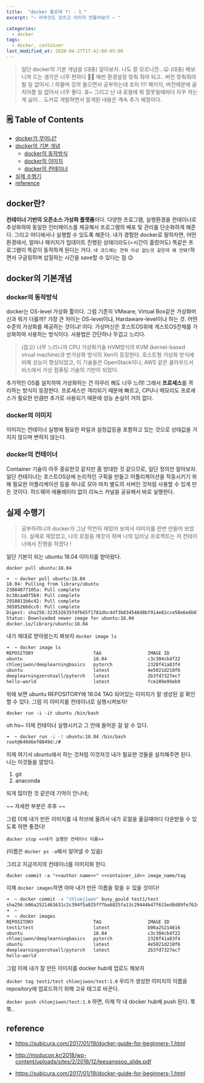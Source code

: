 ```yaml
---
title:  "docker 좋은데 ?! - 1 "
excerpt: "~ 아무것도 모르고 이미지 만들어보기 ~ "

categories:
  - docker
tags:
  - docker, container
last_modified_at: 2020-04-27T17:42:00-05:00
---
```

 
> 일단 docker의 기본 개념을 (대충) 알아보자. 나도 잘 모르니깐...😛 (대충) 해보니까 드는 생각은 너무 편하다 👏🏻 매번 환경설정 맞춰 줘야 되고.. 버전 맞춰줘야 될 일 없어서..! 하물며 강의 들으면서 공부하는데 조차 !!!! 패키지, 버전때문에 골치아플 일 없어서 너무 좋다. 휴~ 그리고 난 내 로컬에 뭐 잘못될때마다 자꾸 까는게 싫어... 도커로 개발하면서 알게된 내용은 계속 추가 예정이다.

## 🗒 Table of Contents
- [docker가 무어냐?](#docker란)
- [docker의 기본 개념](#docker의-기본개념)
    - [docker의 동작방식](#docker의-동작방식)
    - [docker의 이미지](#docker의-이미지)
    - [docker의 컨테이너](#docker의-컨테이너)
- [실제 수행기](#실제-수행기)
- [reference](#reference)

## docker란?

**컨테이너 기반의 오픈소스 가상화 플랫폼**이다. 다양한 프로그램, 실행환경을 컨테이너로 추상화하여 동일한 인터페이스를 제공해서 프로그램의 배포 및 관리를 단순화하게 해준다. 그리고 어디에서나 실행할 수 있도록 해준다. 내가 경험한 docker로 말하자면, 어떤 환경에서, 얼마나 패키지가 업데이트 진행된 상태더라도(=시간이  흘렀어도) 똑같은 프로그램이 똑같이 동작하게 된다는 거다. `내 코드에는 전혀 이상 없는것 같은데 왜 안돼?`하면서 구글링하며 삽질하는 시간을 save할 수 있다는 점 😌

## docker의 기본개념

### docker의 동작방식

docker는 OS-level 가상화 툴이다. 그럼 기존의 VMware, Virtual Box같은 가상화머신과 뭐가 다를까? 가장 큰 차이는 OS-level이냐, Hardaware-level이냐 하는 것. 어떤 수준의 가상화를 제공하는 것이냐! 이다. 가상머신은 호스트OS위에 게스트OS전체를 가상화하여 사용하는 방식이다. 사용법은 간단하나 무겁고 느리다.

> (참고) 너무 느리니까 CPU 가상화기술 HVM방식의 KVM (kernel-based virual machine)과 반가상화 방식의 Xen이 등장한다. 호스트형 가상화 방식에 비해 성능이 향상되었고, 이 기술들은 OpenStack이나, AWS 같은 클라우드서비스에서 가상 컴퓨팅 기술의 기반이 되었다.

추가적인 OS를 설치하여 가상화하는 건 아무리 해도 너무 느려! 그래서 **프로세스**를 격리하는 방식이 등장한다. 프로세스만 격리되기 때문에 빠르고, CPU나 메모리도 프로세스가 필요한 만큼만 추가로 사용되기 때문에 성능 손실이 거의 없다.

### docker의 이미지

이미지는 컨테이너 실행에 필요한 파일과 설정값등을 포함하고 있는 것으로 상태값을 가지지 않으며 변하지 않는다.

### docker의 컨테이너

Container 기술이 아주 중요한것 같지만 좀 방대한 것 같으므로, 일단 정의만 알아보자. 일단 컨테이너는 호스트OS상에 논리적인 구획을 만들고 어플리케이션을 작동시키기 위해 필요한 어플리케이션 등을 하나로 모아 마치 별도의 서버인 것처럼 사용할 수 있게 만든 것이다. 하드웨어 에뮬레이터 없이 리눅스 커널을 공유해서 바로 실행한다. 

## 실제 수행기 

> 공부하려니까 docker가 그냥 막연히 재밌어 보여서 이미지를 한번 만들어 보았다. 실제로 재밌었고, 나의 로컬을 깨끗이 하며 나의 딥러닝 프로젝트는 저 컨테이너에서 진행을 하겠다 !

일단 기본이 되는 ubuntu 18.04 이미지를 받아왔다. 

`docker pull ubuntu:18.04`

```zsh
➜  ~ docker pull ubuntu:18.04
18.04: Pulling from library/ubuntu
23884877105a: Pull complete 
bc38caa0f5b9: Pull complete 
2910811b6c42: Pull complete 
36505266dcc6: Pull complete 
Digest: sha256:3235326357dfb65f1781dbc4df3b834546d8bf914e82cce58e6e6b676e23ce8f
Status: Downloaded newer image for ubuntu:18.04
docker.io/library/ubuntu:18.04
```

내가 제대로 받아왔는지 봐보자
`docker image ls`

```zsh
➜  ~ docker image ls
REPOSITORY                      TAG                 IMAGE ID            CREATED             SIZE
ubuntu                          18.04               c3c304cb4f22        4 days ago          64.2MB
chloejiwon/deeplearningbasics   pytorch             2328f41a83f4        9 days ago          6.79GB
ubuntu                          latest              4e5021d210f6        5 weeks ago         64.2MB
deeplearningzerotoall/pytorch   latest              2b3fd7327ec7        13 months ago       4.14GB
hello-world                     latest              fce289e99eb9        16 months ago       1.84kB
```

위에 보면 ubuntu REPOSITORY에 18.04 TAG 되어있는 이미지가 잘 생성된 걸 확인할 수 있다. 그럼 이 이미지를 컨테이너로 실행시켜보자!

`docker run -i -it ubuntu /bin/bash`

oh ho~ 이제 컨테이너 실행시키고 그 안에 들어온 걸 알 수 있다.

```zsh
➜  ~ docker run -i -t ubuntu:18.04 /bin/bash
root@640d6ef0849d:/# 
```

이제 여기서 ubuntu에서 하는 것처럼 이것저것 내가 필요한 것들을 설치해주면 된다.
나는 이것들을 깔았다.

1. git
2. anaconda

되게 많이한 것 같은데 기억이 안나네;

~~ 자세한 부분은 추후 ~~

그럼 이제 내가 만든 이미지를 내 허브에 올려서 내가 로컬을 옮길때마다 다운받을 수 있도록 하면 좋겠다! 

`docker stop <<내가 실행한 컨테이너 이름>>`

(이름은 `docker ps -a`해서 알아낼 수 있음)

그리고 지금까지의 컨테이너를 이미지화 한다.

`docker commit -a "<<author name>>" <<container_id>> image_name/tag`

이제 `docker images`하면 아마 내가 만든 이름을 찾을 수 있을 것이다!

```zsh
➜  ~ docker commit -a "chloejiwon" busy_gould test1/test 
sha256:b06a2521461631c2c394f5a025ff7ba6825fa13c29444b47f615ed8d89fe762d
➜  ~ 
➜  ~ docker images
REPOSITORY                      TAG                 IMAGE ID            CREATED             SIZE
test1/test                      latest              b06a25214616        3 seconds ago       64.2MB
ubuntu                          18.04               c3c304cb4f22        4 days ago          64.2MB
chloejiwon/deeplearningbasics   pytorch             2328f41a83f4        9 days ago          6.79GB
ubuntu                          latest              4e5021d210f6        5 weeks ago         64.2MB
deeplearningzerotoall/pytorch   latest              2b3fd7327ec7        13 months ago       4.14GB
hello-world      
```
그럼 이제 내가 잘 만든 이미지를 docker hub에 업로드 해보자

`docker tag test1/test chloejiwon/test:1.0`
우리가 생성한 이미지의 이름을 repository에 업로드하기 위해 고유 태그로 바꾼다.

`docker push chloejiwon/test:1.0`
하면, 이제 막 내 docker hub에 push 된다. 쭉쭉..


## reference
* https://subicura.com/2017/01/19/docker-guide-for-beginners-1.html

* http://moducon.kr/2018/wp-content/uploads/sites/2/2018/12/leesangsoo_slide.pdf

* https://subicura.com/2017/01/19/docker-guide-for-beginners-1.html